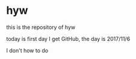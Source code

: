# hyw
this is the repository of hyw

today is first day I get GitHub, the day is 2017/11/6

I don't how to do
